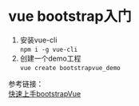 # vue bootstrap入门

1. 安装vue-cli  
```npm i -g vue-cli```
2. 创建一个demo工程  
```vue create bootstrapvue_demo```

参考链接：  
[快速上手bootstrapVue](https://juejin.im/post/5cd2c1f06fb9a031f10ca447#heading-0)